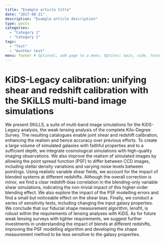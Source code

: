 ```yaml
---
title: "Example article title"
date: "2017-08-21"
description: "Example article description"
type: posts
categories:
  - "Category 1"
  - "Category 2"
tags:
  - "Test"
  - "Another test"
menu: footer # Optional, add page to a menu. Options: main, side, footer
---
```


# KiDS-Legacy calibration: unifying shear and redshift calibration with the SKiLLS multi-band image simulations

We present SKiLLS, a suite of multi-band image simulations for the
KiDS-Legacy analysis, the weak lensing analysis of the complete Kilo-Degree
Survey. The resulting catalogues enable joint shear and redshift calibration,
enhancing the realism and hence accuracy over previous efforts. To create a
large volume of simulated galaxies with faithful properties and to a sufficient
depth, we integrate cosmological simulations with high-quality imaging
observations. We also improve the realism of simulated images by allowing the
point spread function (PSF) to differ between CCD images, including stellar
density variations and varying noise levels between pointings. Using realistic
variable shear fields, we account for the impact of blended systems at
different redshifts. Although the overall correction is minor, we find a clear
redshift-bias correlation in the blending-only variable shear simulations,
indicating the non-trivial impact of this higher-order blending effect. We also
explore the impact of the PSF modelling errors and find a small but noticeable
effect on the shear bias. Finally, we conduct a series of sensitivity tests,
including changing the input galaxy properties. We conclude that our fiducial
shape measurement algorithm, lensfit, is robust within the requirements of
lensing analyses with KiDS. As for future weak lensing surveys with tighter
requirements, we suggest further investments in understanding the impact of
blends at different redshifts, improving the PSF modelling algorithm and
developing the shape measurement method to be less sensitive to the galaxy
properties.
